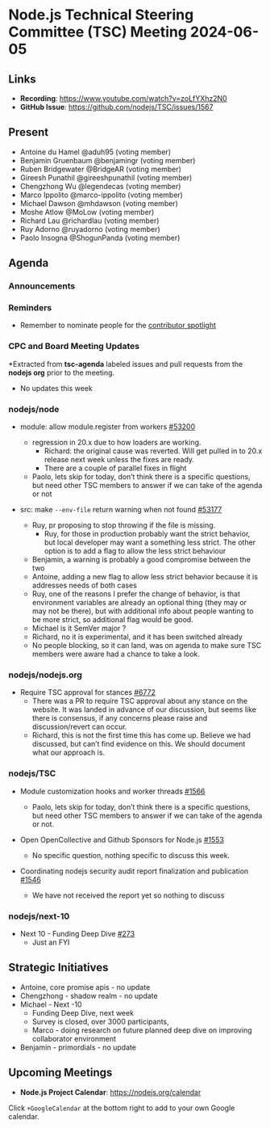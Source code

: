 # Node.js Technical Steering Committee (TSC) Meeting 2024-06-05

## Links

* **Recording**:  <https://www.youtube.com/watch?v=zoLfYXhz2N0>
* **GitHub Issue**: <https://github.com/nodejs/TSC/issues/1567>

## Present

* Antoine du Hamel @aduh95 (voting member)
* Benjamin Gruenbaum @benjamingr (voting member)
* Ruben Bridgewater @BridgeAR (voting member)
* Gireesh Punathil @gireeshpunathil (voting member)
* Chengzhong Wu @legendecas (voting member)
* Marco Ippolito @marco-ippolito (voting member)
* Michael Dawson @mhdawson (voting member)
* Moshe Atlow @MoLow (voting member)
* Richard Lau @richardlau (voting member)
* Ruy Adorno @ruyadorno (voting member)
* Paolo Insogna @ShogunPanda (voting member)

## Agenda

### Announcements

### Reminders

* Remember to nominate people for the [contributor spotlight](https://github.com/nodejs/node/blob/main/doc/contributing/reconizing-contributors.md#bi-monthly-contributor-spotlight)

### CPC and Board Meeting Updates

*Extracted from **tsc-agenda** labeled issues and pull requests from the **nodejs org** prior to the meeting.

* No updates this week

### nodejs/node

* module: allow module.register from workers [#53200](https://github.com/nodejs/node/pull/53200)
  * regression in 20.x due to how loaders are working.
    * Richard: the original cause was reverted. Will get pulled in to 20.x release next week unless
      the fixes are ready.
    * There are a couple of parallel fixes in flight
  * Paolo, lets skip for today, don’t think there is a specific questions, but need other TSC
    members to answer if we can take of the agenda or not

* src: make `--env-file` return warning when not found [#53177](https://github.com/nodejs/node/pull/53177)
  * Ruy, pr proposing to stop throwing if the file is missing.
    * Ruy, for those in production probably want the strict behavior, but local developer may want
      a something less strict. The other option is to add a flag to allow the less strict behaviour
  * Benjamin, a warning is probably a good compromise between the two
  * Antoine, adding a new flag to allow less strict behavior because it is addresses needs of
    both cases
  * Ruy, one of the reasons I prefer the change of behavior, is that environment variables are
    already an optional thing (they may or may not be there), but with additional info about
    people wanting to be more strict, so additional flag would be good.
  * Michael is it SemVer major ?
  * Richard, no it is experimental, and it has been switched already
  * No people blocking, so it can land, was on agenda to make sure TSC members were aware
    had a chance to take a look.

### nodejs/nodejs.org

* Require TSC approval for stances [#6772](https://github.com/nodejs/nodejs.org/pull/6772)
  * There was a PR to require TSC approval about any stance on the website. It was landed in
    advance of our discussion, but seems like there is consensus, if any concerns please raise
    and discussion/revert can occur.
  * Richard, this is not the first time this has come up. Believe we had discussed, but can’t find
    evidence on this. We should document what our approach is.

### nodejs/TSC

* Module customization hooks and worker threads [#1566](https://github.com/nodejs/TSC/issues/1566)
  * Paolo, lets skip for today, don’t think there is a specific questions, but need other TSC
    members to answer if we can take of the agenda or not.

* Open OpenCollective and Github Sponsors for Node.js [#1553](https://github.com/nodejs/TSC/issues/1553)
  * No specific question, nothing specific to discuss this week.

* Coordinating nodejs security audit report finalization and publication [#1546](https://github.com/nodejs/TSC/issues/1546)
  * We have not received the report yet so nothing to discuss

### nodejs/next-10

* Next 10 - Funding Deep Dive [#273](https://github.com/nodejs/next-10/issues/273)
  * Just an FYI

## Strategic Initiatives

* Antoine, core promise apis - no update
* Chengzhong - shadow realm - no update
* Michael - Next -10
  * Funding Deep Dive, next week
  * Survey is closed, over 3000 participants,
  * Marco - doing research on future planned deep dive on improving collaborator environment
* Benjamin - primordials - no update

## Upcoming Meetings

* **Node.js Project Calendar**: <https://nodejs.org/calendar>

Click `+GoogleCalendar` at the bottom right to add to your own Google calendar.
